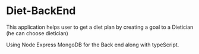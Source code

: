 # Diet-BackEnd

This application helps user to get a diet plan by creating a goal to a Dietician (he can choose dietician)

Using Node Express MongoDB for the Back end along with typeScript.
